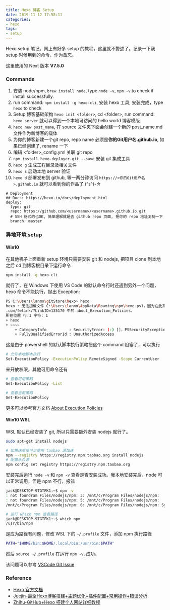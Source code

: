 ```yaml
---
title: Hexo 博客 Setup 
date: 2019-11-12 17:58:11
categories:
- hexo
tags: 
- setup
---
```

Hexo setup 笔记。网上有好多 setup 的教程，这里就不赘述了。记录一下我 setup 时候用到的命令，作为备忘。

这里使用的 Next 版本 **V7.5.0**

### Commands

1. 安装 node/npm, `brew install node`, type `node -v`, `npm -v` to check if install successfully.
1. run command: `npm install -g hexo-cli`, 安装 hexo 工具, 安装完成，type `hexo` to check
1. Setup 博客基础架构 `hexo init <folder>`, cd \<folder\>, run command: `hexo server` 就可以得到一个本地可访问的 hello world 博客模版
1. `hexo new post_name`, 在 source 文件夹下面会创建一个新的 post_name.md 文件作为新博客的载体
1. 为你的博客新建一个git repo, repo name 必须是**你的Git用户名.github.io**, 如果已经创建了, rename 一下
1. 编辑 \<folder\>\_config.yml 关联 git repo
1. `npm install hexo-deployer-git --save` 安装 git 集成工具
1. `hexo g` 生成工程目录及相关文件
2. `hexo s` 启动本地 server 验证
3. `hexo d` 部署发布到 github, 等一两分钟访问 `https://<你的Git用户名>.github.io` 就可以看到你的作品了 (^з^)-☆

```config
# Deployment
## Docs: https://hexo.io/docs/deployment.html
deploy:
  type: git
  repo: https://github.com/<username>/<username>.github.io.git
  # SSH 格式的也OK, 简单理解就是去 github repo 页面, 把你的 repo 地址复制一下
  branch: master
```

### 异地环境 setup

#### Win10

在其他机子上面重新 setup 环境只需要安装 git 和 nodejs, 把项目 clone 到本地之后 cd 到博客根目录下运行命令

```bash
npm install -g hexo-cli
```

就行了，在 Windows 下使用 VS Code 的默认命令行时还遇到另外一个问题，hexo 命令不能执行，抛出 Exception:

```bash
PS C:\Users\lanmo\gitStore\hexo> hexo
hexo : 无法加载文件 C:\Users\lanmo\AppData\Roaming\npm\hexo.ps1，因为在此系统上禁止运行脚本。有关详细信息，请参阅 https:/go.microsoft
.com/fwlink/?LinkID=135170 中的 about_Execution_Policies。
所在位置 行:1 字符: 1
+ hexo
+ ~~~~
    + CategoryInfo          : SecurityError: (:) []，PSSecurityException
    + FullyQualifiedErrorId : UnauthorizedAccess
```

这是由于 powershell 的默认脚本执行策略把这个 command 阻塞了，可以执行

```bash
# 允许本地脚本执行
Set-ExecutionPolicy -ExecutionPolicy RemoteSigned -Scope CurrentUser
```

来开放权限，其他可用命令还有

```bash
# 查看可用策略
Get-ExecutionPolicy -List

# 查看当前策略
Get-ExecutionPolicy
```

更多可以参考官方文档 [About Execution Policies](https://docs.microsoft.com/en-us/powershell/module/microsoft.powershell.core/about/about_execution_policies?view=powershell-6)

#### Win10 WSL

WSL 默认已经安装了 git, 所以只需要额外安装 nodejs 就行了。

```bash
sudo apt-get install nodejs

# 如果速度慢可以使用 taobao 源加速
npm --registry https://registry.npm.taobao.org install nodejs
# 配置永久源
npm config set registry https://registry.npm.taobao.org
```

安装完后运行 `node -v` 和 `npm -v` 查看是否安装成功。我本地安装完后，node 可以正常调用，但是 npm 不行，报错

```bash
jack@DESKTOP-9TGTFK1:~$ npm -v
: not foundram Files/nodejs/npm: 3: /mnt/c/Program Files/nodejs/npm:
: not foundram Files/nodejs/npm: 5: /mnt/c/Program Files/nodejs/npm:
/mnt/c/Program Files/nodejs/npm: 6: /mnt/c/Program Files/nodejs/npm: Syntax error: word unexpected (expecting "in")

# 运行 which npm 查看路径
jack@DESKTOP-9TGTFK1:~$ which npm
/usr/bin/npm
```

是应为路径有问题，修改 WSL 下的 `~/.profile` 文件，添加 npm 执行路径

```bash
PATH="$HOME/bin:$HOME/.local/bin:/usr/bin:$PATH"
```

然后 `source ~/.profile` 在运行 `npm -v`, 成功。

该问题可以参考 [VSCode Git Issue](https://github.com/microsoft/WSL/issues/1512)

### Reference

* [Hexo 官方文档](https://hexo.io/docs/github-pages)
* [Juejin-最全Hexo博客搭建+主题优化+插件配置+常用操作+错误分析](https://juejin.im/post/5bebfe51e51d45332a456de0)
* [Zhihu-GitHub+Hexo 搭建个人网站详细教程](https://zhuanlan.zhihu.com/p/26625249)
